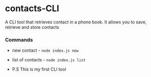 # contacts-CLI
A CLI tool that retrieves contact in a phone book. 
It allows you to save, retrieve and store contacts

### Commands 
- new contact - `node index.js new`
- list of contacts - `node index.js list`

- P.S This is my first CLI tool 

